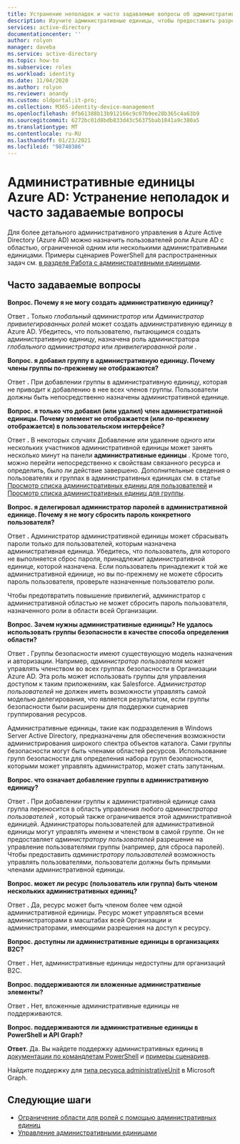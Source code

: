 ```yaml
---
title: Устранение неполадок и часто задаваемые вопросы об административных единицах. Azure Active Directory | Документация Майкрософт
description: Изучите административные единицы, чтобы предоставить разрешения с ограниченной областью действия в Azure Active Directory.
services: active-directory
documentationcenter: ''
author: rolyon
manager: daveba
ms.service: active-directory
ms.topic: how-to
ms.subservice: roles
ms.workload: identity
ms.date: 11/04/2020
ms.author: rolyon
ms.reviewer: anandy
ms.custom: oldportal;it-pro;
ms.collection: M365-identity-device-management
ms.openlocfilehash: 0fb61388b13b912166c9c07b9ee28b365c4a63b9
ms.sourcegitcommit: 6272bc01d8bdb833d43c56375bab1841a9c380a5
ms.translationtype: MT
ms.contentlocale: ru-RU
ms.lasthandoff: 01/23/2021
ms.locfileid: "98740386"
---
```

# <a name="azure-ad-administrative-units-troubleshooting-and-faq"></a>Административные единицы Azure AD: Устранение неполадок и часто задаваемые вопросы

Для более детального административного управления в Azure Active Directory (Azure AD) можно назначить пользователей роли Azure AD с областью, ограниченной одним или несколькими административными единицами. Примеры сценариев PowerShell для распространенных задач см. [в разделе Работа с административными единицами](/powershell/azure/active-directory/working-with-administrative-units?view=azureadps-2.0&preserve-view=true).

## <a name="frequently-asked-questions"></a>Часто задаваемые вопросы

**Вопрос. Почему я не могу создать административную единицу?**

Ответ **.** Только *глобальный администратор* или *Администратор привилегированных ролей* может создать административную единицу в Azure AD. Убедитесь, что пользователю, пытающимся создать административную единицу, назначена роль администратора *глобального администратора* или *привилегированной роли* .

**Вопрос. я добавил группу в административную единицу. Почему члены группы по-прежнему не отображаются?**

Ответ **.** При добавлении группы в административную единицу, которая не приводит к добавлению в нее всех членов группы. Пользователи должны быть непосредственно назначены административной единице.

**Вопрос. я только что добавил (или удалил) член административной единицы. Почему элемент не отображается (или по-прежнему отображается) в пользовательском интерфейсе?**

Ответ **.** В некоторых случаях Добавление или удаление одного или нескольких участников административной единицы может занять несколько минут на панели **административные единицы** . Кроме того, можно перейти непосредственно к свойствам связанного ресурса и определить, было ли действие завершено. Дополнительные сведения о пользователях и группах в административных единицах см. в статье [Просмотр списка административных единиц для пользователей](admin-units-add-manage-users.md) и [Просмотр списка административных единиц для группы](admin-units-add-manage-groups.md).

**Вопрос. я делегировал администратор паролей в административной единице. Почему я не могу сбросить пароль конкретного пользователя?**

Ответ **.** Администратор административной единицы может сбрасывать пароли только для пользователей, которым назначена административная единица. Убедитесь, что пользователь, для которого не выполняется сброс пароля, принадлежит административной единице, которой назначена. Если пользователь принадлежит к той же административной единице, но вы по-прежнему не можете сбросить пароль пользователя, проверьте назначенные пользователю роли. 

Чтобы предотвратить повышение привилегий, администратор с административной областью не может сбросить пароль пользователя, назначенного роли в области всей Организации.

**Вопрос. Зачем нужны административные единицы? Не удалось использовать группы безопасности в качестве способа определения области?**

Ответ **.** Группы безопасности имеют существующую модель назначения и авторизации. Например, *администратор пользователя* может управлять членством во всех группах безопасности в Организации Azure AD. Эта роль может использовать группы для управления доступом к таким приложениям, как Salesforce. *Администратор пользователей* не должен иметь возможности управлять самой моделью делегирования, что является результатом, если группы безопасности были расширены для поддержки сценариев группирования ресурсов. 

Административные единицы, такие как подразделения в Windows Server Active Directory, предназначены для обеспечения возможности администрирования широкого спектра объектов каталога. Сами группы безопасности могут быть членами областей ресурсов. Использование групп безопасности для определения набора групп безопасности, которыми может управлять администратор, может стать запутанным.

**Вопрос. что означает добавление группы в административную единицу?**

Ответ **.** При добавлении группы к административной единице сама группа переносится в область управления любого *администратора пользователей* , который также ограничивается этой административной единицей. Администраторы пользователей для административной единицы могут управлять именем и членством в самой группе. Он не предоставляет *администратору пользователей* разрешение на управление пользователями группы (например, для сброса паролей). Чтобы предоставить *администратору пользователей* возможность управлять пользователями, пользователи должны быть прямыми членами административной единицы.

**Вопрос. может ли ресурс (пользователь или группа) быть членом нескольких административных единиц?**

Ответ **.** Да, ресурс может быть членом более чем одной административной единицы. Ресурс может управляться всеми администраторами в масштабах всей Организации и администраторами, имеющими разрешения на доступ к ресурсу.

**Вопрос. доступны ли административные единицы в организациях B2C?**

Ответ **.** Нет, административные единицы недоступны для организаций B2C.

**Вопрос. поддерживаются ли вложенные административные элементы?**

Ответ **.** Нет, вложенные административные единицы не поддерживаются.

**Вопрос. поддерживаются ли административные единицы в PowerShell и API Graph?**

**Ответ.** Да. Вы найдете поддержку административных единиц в [документации по командлетам PowerShell](/powershell/module/Azuread/?view=azureadps-2.0&preserve-view=true) и [примеры сценариев](/powershell/azure/active-directory/working-with-administrative-units?view=azureadps-2.0&preserve-view=true).

Найдите поддержку для [типа ресурса administrativeUnit](/graph/api/resources/administrativeunit?view=graph-rest-1.0&preserve-view=true) в Microsoft Graph.

## <a name="next-steps"></a>Следующие шаги

- [Ограничение области для ролей с помощью административных единиц](administrative-units.md)
- [Управление административными единицами](admin-units-manage.md)
